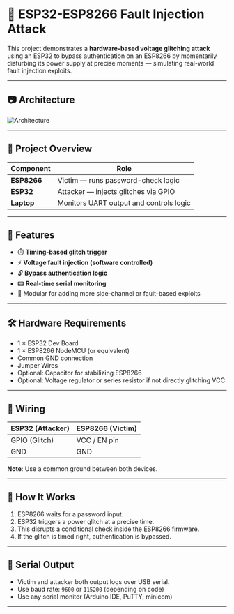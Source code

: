 # 🔐 ESP32-ESP8266 Fault Injection Attack

This project demonstrates a **hardware-based voltage glitching attack** using an ESP32 to bypass authentication on an ESP8266 by momentarily disturbing its power supply at precise moments — simulating real-world fault injection exploits.

---

## 📷 Architecture

![Architecture](docs/architecture.png)

---

## 🧠 Project Overview

| Component      | Role                       |
|----------------|----------------------------|
| **ESP8266**    | Victim — runs password-check logic |
| **ESP32**      | Attacker — injects glitches via GPIO |
| **Laptop**     | Monitors UART output and controls logic |

---

## 🚀 Features

- ⏱️ **Timing-based glitch trigger**
- ⚡ **Voltage fault injection (software controlled)**
- 🔓 **Bypass authentication logic**
- 📟 **Real-time serial monitoring**
- 🧪 Modular for adding more side-channel or fault-based exploits

---

## 🛠️ Hardware Requirements

- 1 × ESP32 Dev Board
- 1 × ESP8266 NodeMCU (or equivalent)
- Common GND connection
- Jumper Wires
- Optional: Capacitor for stabilizing ESP8266
- Optional: Voltage regulator or series resistor if not directly glitching VCC

---

## 🔌 Wiring

| ESP32 (Attacker) | ESP8266 (Victim) |
|------------------|------------------|
| GPIO (Glitch)    | VCC / EN pin     |
| GND              | GND              |

**Note**: Use a common ground between both devices.

---

## 🧪 How It Works

1. ESP8266 waits for a password input.
2. ESP32 triggers a power glitch at a precise time.
3. This disrupts a conditional check inside the ESP8266 firmware.
4. If the glitch is timed right, authentication is bypassed.

---

## 🧾 Serial Output

- Victim and attacker both output logs over USB serial.
- Use baud rate: `9600` or `115200` (depending on code)
- Use any serial monitor (Arduino IDE, PuTTY, minicom)

---
